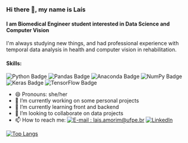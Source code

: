 ### Hi there 👋, my name is Laís
#### I am Biomedical Engineer student interested in Data Science and Computer Vision
I'm always studying new things, and had professional experience with temporal data analysis in health and computer vision in rehabilitation.

#### Skills: 
![Python Badge](https://img.shields.io/badge/Python-000?style=for-the-badge&logo=python&logoColor=3776AB)
![Pandas Badge](https://img.shields.io/badge/Pandas-150458?style=for-the-badge&logo=pandas&logoColor=white)
![Anaconda Badge](https://img.shields.io/badge/Anaconda-44A833?style=for-the-badge&logo=anaconda&logoColor=white)
![NumPy Badge](https://img.shields.io/badge/NumPy-013243?style=for-the-badge&logo=numpy&logoColor=white)
![Keras Badge](https://img.shields.io/badge/Keras-D00000?style=for-the-badge&logo=keras&logoColor=white)
![TensorFlow Badge](https://img.shields.io/badge/TensorFlow-FF6F00?style=for-the-badge&logo=tensorflow&logoColor=white)

- 😄 Pronouns: she/her
- 🔭 I’m currently working on some personal projects 
- 🌱 I’m currently learning front and backend 
- 👯 I’m looking to collaborate on data projects 
- 📫 How to reach me:
  [![E-mail : lais.amorim@ufpe.br](https://img.shields.io/badge/-Email-000?style=for-the-badge&logo=gmail&logoColor=E94D5F)](lais.amorim@ufpe.com)
  [![LinkedIn](https://img.shields.io/badge/-LinkedIn-000?style=for-the-badge&logo=linkedin&logoColor=30A3DC)](https://www.linkedin.com/in/lais-souza-amorim/)
 

[![Top Langs](https://github-readme-stats.vercel.app/api/top-langs/?username=laisorim5)](https://github.com/anuraghazra/github-readme-stats)

